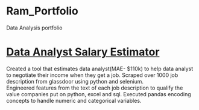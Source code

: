 # Ram_Portfolio
Data Analysis portfolio

# [Data Analyst Salary Estimator](https://github.com/Ramsyz/Data-Analyst-Jobs.git)
Created a tool that estimates data analyst(MAE- $110k) to help data analyst to negotiate their income when they get a job.
Scraped over 1000 job description from glassdoor using python and selenium.  
Engineered features from the text of each job description to qualify the value companies put on python, excel and sql.
Executed pandas encoding concepts to handle numeric and categorical variables.
  
